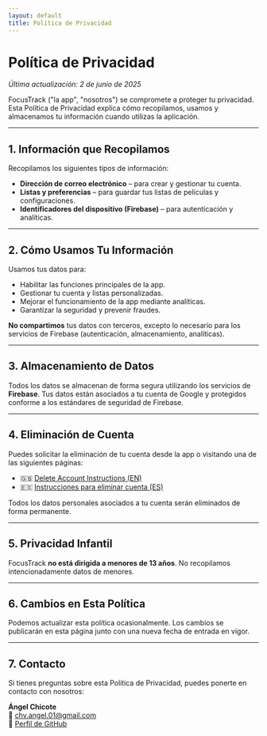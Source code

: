 ```yaml
---
layout: default
title: Política de Privacidad
---
```


# Política de Privacidad

_Última actualización: 2 de junio de 2025_

FocusTrack ("la app", "nosotros") se compromete a proteger tu privacidad. Esta Política de Privacidad explica cómo recopilamos, usamos y almacenamos tu información cuando utilizas la aplicación.

---

## 1. Información que Recopilamos

Recopilamos los siguientes tipos de información:

- **Dirección de correo electrónico** – para crear y gestionar tu cuenta.
- **Listas y preferencias** – para guardar tus listas de películas y configuraciones.
- **Identificadores del dispositivo (Firebase)** – para autenticación y analíticas.

---

## 2. Cómo Usamos Tu Información

Usamos tus datos para:

- Habilitar las funciones principales de la app.
- Gestionar tu cuenta y listas personalizadas.
- Mejorar el funcionamiento de la app mediante analíticas.
- Garantizar la seguridad y prevenir fraudes.

**No compartimos** tus datos con terceros, excepto lo necesario para los servicios de Firebase (autenticación, almacenamiento, analíticas).

---

## 3. Almacenamiento de Datos

Todos los datos se almacenan de forma segura utilizando los servicios de **Firebase**. Tus datos están asociados a tu cuenta de Google y protegidos conforme a los estándares de seguridad de Firebase.

---

## 4. Eliminación de Cuenta

Puedes solicitar la eliminación de tu cuenta desde la app o visitando una de las siguientes páginas:

- 🇬🇧 [Delete Account Instructions (EN)](./delete-account-en)
- 🇪🇸 [Instrucciones para eliminar cuenta (ES)](./delete-account-es)

Todos los datos personales asociados a tu cuenta serán eliminados de forma permanente.

---

## 5. Privacidad Infantil

FocusTrack **no está dirigida a menores de 13 años**. No recopilamos intencionadamente datos de menores.

---

## 6. Cambios en Esta Política

Podemos actualizar esta política ocasionalmente. Los cambios se publicarán en esta página junto con una nueva fecha de entrada en vigor.

---

## 7. Contacto

Si tienes preguntas sobre esta Política de Privacidad, puedes ponerte en contacto con nosotros:

**Ángel Chicote**  
📧 chv.angel.01@gmail.com  
🔗 [Perfil de GitHub](https://github.com/angelchv)
